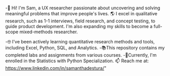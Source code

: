-👋 Hi! I'm Sam, a UX researcher passionate about uncovering and solving meaningful problems that improve people's lives. 🌎 I excel in qualitative research, such as 1-1 interviews, field research, and concept testing, to guide product development. I'm also expanding my skills to become a full-scope mixed-methods researcher.

-🤓 I've been actively learning quantitative research methods and tools, including Excel, Python, SQL, and Analytics.
-📚This repository contains my completed labs and assignments from various courses.
-🐍Currently, I'm enrolled in the Statistics with Python Specialization.
📫 Reach me at: https://www.linkedin.com/in/samanthadestura/"

<!---
sdestura/sdestura is a ✨ special ✨ repository because its `README.md` (this file) appears on your GitHub profile.
You can click the Preview link to take a look at your changes.
--->
